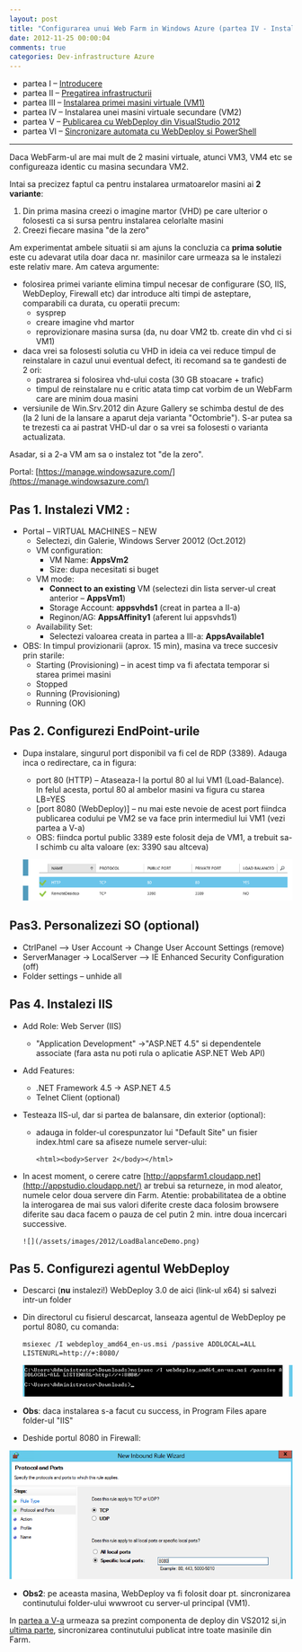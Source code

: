 ```yaml
---
layout: post
title: "Configurarea unui Web Farm in Windows Azure (partea IV - Instalarea unei masini virtuale secundare)"
date: 2012-11-25 00:00:04
comments: true
categories: Dev-infrastructure Azure
---
```


- partea I – [Introducere](http://lucian.maran.ro/2012/11/25/configurarea-unui-web-farm-in-windows-azure-partea-i-introducere/)
- partea II – [Pregatirea infrastructurii](http://lucian.maran.ro/2012/11/25/configurarea-unui-web-farm-in-windows-azure-partea-ii-pregatirea-infrastructurii/)
- partea III – [Instalarea primei masini virtuale (VM1)](http://lucian.maran.ro/2012/11/25/configurarea-unui-web-farm-in-windows-azure-partea-iii-instalarea-primei-vm/)
- partea IV – Instalarea unei masini virtuale secundare (VM2)
- partea V – [Publicarea cu WebDeploy din VisualStudio 2012](http://lucian.maran.ro/2012/11/26/configurarea-unui-web-farm-in-windows-azure-partea-v-publicarea-cu-webdeploy-din-visualstudio-2012/)
- partea VI – [Sincronizare automata cu WebDeploy si PowerShell](http://lucian.maran.ro/2012/11/26/configurarea-unui-web-farm-in-windows-azure-partea-vi-sincronizarea-automata-cu-webdeploy-si-powershell/)

---

Daca WebFarm-ul are mai mult de 2 masini virtuale, atunci VM3, VM4 etc se configureaza identic cu masina secundara VM2.

Intai sa precizez faptul ca pentru instalarea urmatoarelor masini ai **2 variante**:

1. Din prima masina creezi o imagine martor (VHD) pe care ulterior o folosesti ca si sursa pentru instalarea celorlalte masini
2. Creezi fiecare masina "de la zero"

Am experimentat ambele situatii si am ajuns la concluzia ca **prima solutie** este cu adevarat utila doar daca nr. masinilor care urmeaza sa le instalezi este relativ mare. Am cateva argumente:

- folosirea primei variante elimina timpul necesar de configurare (SO, IIS, WebDeploy, Firewall etc) dar introduce alti timpi de asteptare, comparabili ca durata, cu operatii precum:
  - sysprep
  - creare imagine vhd martor
  - reprovizionare masina sursa (da, nu doar VM2 tb. create din vhd ci si VM1)
- daca vrei sa folosesti solutia cu VHD in ideia ca vei reduce timpul de reinstalare in cazul unui eventual defect, iti recomand sa te gandesti de 2 ori:
  - pastrarea si folosirea vhd-ului costa (30 GB stoacare + trafic)
  - timpul de reinstalare nu e critic atata timp cat vorbim de un WebFarm care are minim doua masini
- versiunile de Win.Srv.2012 din Azure Gallery se schimba destul de des (la 2 luni de la lansare a aparut deja varianta "Octombrie"). S-ar putea sa te trezesti ca ai pastrat VHD-ul dar o sa vrei sa folosesti o varianta actualizata.

Asadar, si a 2-a VM am sa o instalez tot "de la zero".

Portal: [https://manage.windowsazure.com/](https://manage.windowsazure.com/)

## Pas 1. Instalezi VM2 :

- Portal – VIRTUAL MACHINES – NEW
  - Selectezi, din Galerie, Windows Server 20012 (Oct.2012)
  - VM configuration:
    - VM Name: **AppsVm2**
    - Size: dupa necesitati si buget
  - VM mode:
    - **Connect to an existing** VM (selectezi din lista server-ul creat anterior – **AppsVm1**)
    - Storage Account: **appsvhds1** (creat in partea a II-a)
    - Reginon/AG: **AppsAffinity1** (aferent lui appsvhds1)
  - Availability Set:
    - Selectezi valoarea creata in partea a III-a: **AppsAvailable1**
- OBS: In timpul provizionarii (aprox. 15 min), masina va trece succesiv prin starile:
  - Starting (Provisioning) – in acest timp va fi afectata temporar si starea primei masini
  - Stopped
  - Running (Provisioning)
  - Running (OK)

## Pas 2. Configurezi EndPoint-urile

- Dupa instalare, singurul port disponibil va fi cel de RDP (3389). Adauga inca o redirectare, ca in figura:

  - port 80 (HTTP) – Ataseaza-l la portul 80 al lui VM1 (Load-Balance). In felul acesta, portul 80 al ambelor masini va figura cu starea LB=YES
  - [port 8080 (WebDeploy)] – nu mai este nevoie de acest port fiindca publicarea codului pe VM2 se va face prin intermediul lui VM1 (vezi partea a V-a)
  - OBS: fiindca portul public 3389 este folosit deja de VM1, a trebuit sa-l schimb cu alta valoare (ex: 3390 sau altceva)

  ![](/assets/images/2012/EndPointsVM2.png)

## Pas3. Personalizezi SO (optional)

- CtrlPanel –> User Account -> Change User Account Settings (remove)
- ServerManager -> LocalServer –> IE Enhanced Security Configuration (off)
- Folder settings – unhide all

## Pas 4. Instalezi IIS

- Add Role: Web Server (IIS)
  - "Application Development" ->"ASP.NET 4.5" si dependentele associate (fara asta nu poti rula o aplicatie ASP.NET Web API)
- Add Features:
  - .NET Framework 4.5 -> ASP.NET 4.5
  - Telnet Client (optional)
- Testeaza IIS-ul, dar si partea de balansare, din exterior (optional):

  - adauga in folder-ul corespunzator lui "Default Site" un fisier index.html care sa afiseze numele server-ului:

    ```
    <html><body>Server 2</body></html>
    ```

- In acest moment, o cerere catre [http://appsfarm1.cloudapp.net](http://appstudio.cloudapp.net/) ar trebui sa returneze, in mod aleator, numele celor doua servere din Farm. Atentie: probabilitatea de a obtine la interogarea de mai sus valori diferite creste daca folosim browsere diferite sau daca facem o pauza de cel putin 2 min. intre doua incercari successive.

      ![](/assets/images/2012/LoadBalanceDemo.png)

## Pas 5. Configurezi agentul WebDeploy

- Descarci (**nu** instalezi!) WebDeploy 3.0 de aici (link-ul x64) si salvezi intr-un folder
- Din directorul cu fisierul descarcat, lanseaza agentul de WebDeploy pe portul 8080, cu comanda:

  ```
  msiexec /I webdeploy_amd64_en-us.msi /passive ADDLOCAL=ALL LISTENURL=http://+:8080/
  ```

  ![](/assets/images/2012/InstallWebDeploy.png)

- **Obs**: daca instalarea s-a facut cu success, in Program Files apare folder-ul "IIS"
- Deshide portul 8080 in Firewall:

![](/assets/images/2012/FirewallOpenWebDeploy.png)

- **Obs2**: pe aceasta masina, WebDeploy va fi folosit doar pt. sincronizarea continutului folder-ului wwwroot cu server-ul principal (VM1).

In [partea a V-a](http://lucian.maran.ro/2012/11/26/configurarea-unui-web-farm-in-windows-azure-partea-v-publicarea-cu-webdeploy-din-visualstudio-2012/) urmeaza sa prezint componenta de deploy din VS2012 si,in [ultima parte](http://lucian.maran.ro/2012/11/26/configurarea-unui-web-farm-in-windows-azure-partea-vi-sincronizarea-automata-cu-webdeploy-si-powershell/), sincronizarea continutului publicat intre toate masinile din Farm.
